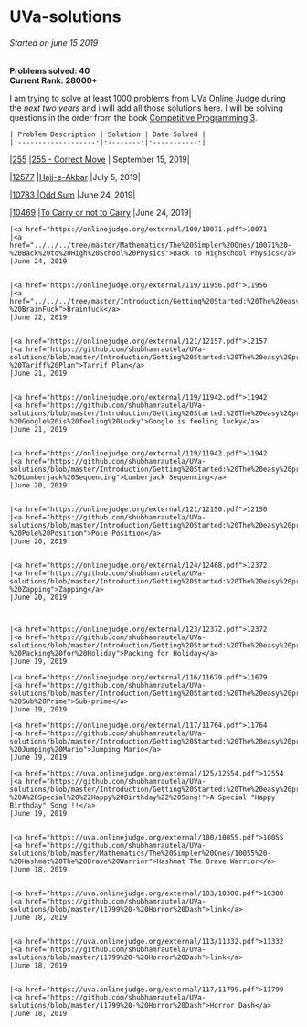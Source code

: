 # UVa-solutions

<h6>Started on june 15 2019</h6>
<b>Problems solved: 40</b><br>
<b>Current Rank: 28000+</b><br>

I am trying to solve at least 1000 problems from UVa <a href="http://uva.onlinejudge.org">Online Judge</a> during the <em><a title="started on june 15 2019">next two years</a></em> and i will add all those solutions here. I will be solving questions in the order from the book <a href="https://cpbook.net">Competitive Programming 3</a>.

    | Problem Description | Solution | Date Solved |
    |:-------------------:|:--------:|:-----------:|

|<a href="https://onlinejudge.org/external/2/255.pdf">255</a> |<a href="../../blob/master/Introduction/Ad%20Hoc%20problems/Game%20(chess)/255%20-%20Correct%20Move">255 - Correct Move</a> | September 15, 2019|

|<a href="https://onlinejudge.org/external/125/12577.pdf">12577</a>
|<a href="../../../tree/master/super%20easy/12577%20-%20-Hajj-e-Akbar">Hajj-e-Akbar</a>
|July 5, 2019|

|<a href="https://onlinejudge.org/external/107/10783.pdf">10783
|<a href="../../../tree/master/odd%20sum">Odd Sum</a>
|June 24, 2019|

|<a href="https://onlinejudge.org/external/119/10469.pdf">10469</a>
|<a href="../../../tree/master/Mathematics/The%20Simpler%20Ones/10469%20-%20To%20Carry%20or%20not%20To%20Carry">To Carry or not to Carry</a>
|June 24, 2019|

    |<a href="https://onlinejudge.org/external/100/10071.pdf">10071
    |<a href="../../../tree/master/Mathematics/The%20Simpler%20Ones/10071%20-%20Back%20to%20High%20School%20Physics">Back to Highschool Physics</a>
    |June 24, 2019


    |<a href="https://onlinejudge.org/external/119/11956.pdf">11956
    |<a href="../../../tree/master/Introduction/Getting%20Started:%20The%20easy%20problems/Medium/11956%20-%20BrainFuck">Brainfuck</a>
    |June 22, 2019


    |<a href="https://onlinejudge.org/external/121/12157.pdf">12157
    |<a href="https://github.com/shubhamrautela/UVa-solutions/blob/master/Introduction/Getting%20Started:%20The%20easy%20problems/Easy/12157%20-%20Tariff%20Plan">Tarrif Plan</a>
    |June 21, 2019


    |<a href="https://onlinejudge.org/external/119/11942.pdf">11942
    |<a href="https://github.com/shubhamrautela/UVa-solutions/blob/master/Introduction/Getting%20Started:%20The%20easy%20problems/Easy/12015%20-%20Google%20is%20feeling%20Lucky">Google is feeling lucky</a>
    |June 21, 2019


    |<a href="https://onlinejudge.org/external/119/11942.pdf">11942
    |<a href="https://github.com/shubhamrautela/UVa-solutions/blob/master/Introduction/Getting%20Started:%20The%20easy%20problems/Easy/11942%20-%20Lumberjack%20Sequencing">Lumberjack Sequencing</a>
    |June 20, 2019


    |<a href="https://onlinejudge.org/external/121/12150.pdf">12150
    |<a href="https://github.com/shubhamrautela/UVa-solutions/blob/master/Introduction/Getting%20Started:%20The%20easy%20problems/Easy/12150%20-%20Pole%20Position">Pole Position</a>
    |June 20, 2019


    |<a href="https://onlinejudge.org/external/124/12468.pdf">12372
    |<a href="https://github.com/shubhamrautela/UVa-solutions/blob/master/Introduction/Getting%20Started:%20The%20easy%20problems/Easy/12468%20-%20Zapping">Zapping</a>
    |June 20, 2019



    |<a href="https://onlinejudge.org/external/123/12372.pdf">12372
    |<a href="https://github.com/shubhamrautela/UVa-solutions/blob/master/Introduction/Getting%20Started:%20The%20easy%20problems/Super%20Easy/12372%20-%20Packing%20for%20Holiday">Packing for Holiday</a>
    |June 19, 2019

    |<a href="https://onlinejudge.org/external/116/11679.pdf">11679
    |<a href="https://github.com/shubhamrautela/UVa-solutions/blob/master/Introduction/Getting%20Started:%20The%20easy%20problems/Easy/11679%20-%20Sub%20Prime">Sub-prime</a>
    |June 19, 2019

    |<a href="https://onlinejudge.org/external/117/11764.pdf">11764
    |<a href="https://github.com/shubhamrautela/UVa-solutions/blob/master/Introduction/Getting%20Started:%20The%20easy%20problems/Easy/11764%20-%20Jumping%20Mario">Jumping Mario</a>
    |June 19, 2019

    |<a href="https://uva.onlinejudge.org/external/125/12554.pdf">12554
    |<a href="https://github.com/shubhamrautela/UVa-solutions/blob/master/Introduction/Getting%20Started:%20The%20easy%20problems/Easy/12554%20-%20A%20Special%20%22Happy%20Birthday%22%20Song!">A Special "Happy Birthday" Song!!!</a>
    |June 19, 2019


    |<a href="https://uva.onlinejudge.org/external/100/10055.pdf">10055
    |<a href="https://github.com/shubhamrautela/UVa-solutions/blob/master/Mathematics/The%20Simpler%20Ones/10055%20-%20Hashmat%20The%20Brave%20Warrior">Hashmat The Brave Warrior</a>
    |June 18, 2019


    |<a href="https://uva.onlinejudge.org/external/103/10300.pdf">10300
    |<a href="https://github.com/shubhamrautela/UVa-solutions/blob/master/11799%20-%20Horror%20Dash">link</a>
    |June 18, 2019


    |<a href="https://uva.onlinejudge.org/external/113/11332.pdf">11332
    |<a href="https://github.com/shubhamrautela/UVa-solutions/blob/master/11799%20-%20Horror%20Dash">link</a>
    |June 18, 2019


    |<a href="https://uva.onlinejudge.org/external/117/11799.pdf">11799
    |<a href="https://github.com/shubhamrautela/UVa-solutions/blob/master/11799%20-%20Horror%20Dash">Horror Dash</a>
    |June 18, 2019
